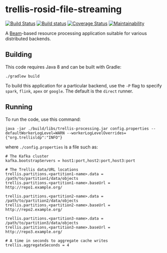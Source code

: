 # trellis-rosid-file-streaming

[![Build Status](https://travis-ci.org/trellis-ldp/trellis-rosid-file-streaming.png?branch=master)](https://travis-ci.org/trellis-ldp/trellis-rosid-file-streaming)
[![Build status](https://ci.appveyor.com/api/projects/status/89bpi6s7kmky9ev8?svg=true)](https://ci.appveyor.com/project/acoburn/trellis-rosid-file-streaming)
[![Coverage Status](https://coveralls.io/repos/github/trellis-ldp/trellis-rosid-file-streaming/badge.svg?branch=master)](https://coveralls.io/github/trellis-ldp/trellis-rosid-file-streaming?branch=master)
[![Maintainability](https://api.codeclimate.com/v1/badges/7674cf9587392c5abc2a/maintainability)](https://codeclimate.com/github/trellis-ldp/trellis-rosid-file-streaming/maintainability)

A <a href="https://beam.apache.org">Beam</a>-based resource processing application suitable for various distributed backends.

## Building

This code requires Java 8 and can be built with Gradle:

    ./gradlew build

To build this application for a particular backend, use the `-P` flag to specify `spark`, `flink`, `apex` or `google`. The default is the `direct` runner.

## Running

To run the code, use this command:

    java -jar ./build/libs/trellis-processing.jar config.properties --defaultWorkerLogLevel=WARN --workerLogLevelOverrides={"org.trellisldp":"INFO"}

where `./config.properties` is a file such as:

```
# The Kafka cluster
kafka.bootstrapServers = host1:port,host2:port,host3:port

# The Trellis data/URL locations
trellis.partitions.<partition1-name>.data = /path/to/partition1/data/objects
trellis.partitions.<partition1-name>.baseUrl = http://repo1.example.org/

trellis.partitions.<partition2-name>.data = /path/to/partition2/data/objects
trellis.partitions.<partition2-name>.baseUrl = http://repo2.example.org/

trellis.partitions.<partition3-name>.data = /path/to/partition3/data/objects
trellis.partitions.<partition3-name>.baseUrl = http://repo3.example.org/

# A time in seconds to aggregate cache writes
trellis.aggregateSeconds = 4
```

